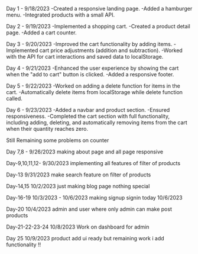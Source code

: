 Day 1 - 9/18/2023
-Created a responsive landing page.
-Added a hamburger menu.
-Integrated products with a small API.

Day 2 - 9/19/2023
-Implemented a shopping cart.
-Created a product detail page.
-Added a cart counter.

Day 3 - 9/20/2023
-Improved the cart functionality by adding items.
-Implemented cart price adjustments (addition and subtraction).
-Worked with the API for cart interactions and saved data to localStorage.

Day 4 - 9/21/2023
-Enhanced the user experience by showing the cart when the "add to cart" button is clicked.
-Added a responsive footer.

Day 5 - 9/22/2023
-Worked on adding a delete function for items in the cart.
-Automatically delete items from localStorage while delete function called.

Day 6 - 9/23/2023
-Added a navbar and product section.
-Ensured responsiveness.
-Completed the cart section with full functionality, including adding, deleting, and automatically removing items from the cart when their quantity reaches zero.

Still Remaining some problems on counter

Day 7,8 - 9/26/2023
making about page and all page responsive

Day-9,10,11,12- 9/30/2023
implementing all features of filter of products

Day-13 9/31/2023
make search feature on filter of products

Day-14,15 10/2/2023
just making blog page nothing special

Day-16-19 10/3/2023 - 10/6/2023
making signup signin today 10/6/2023

Day-20 10/4/2023
admin and user where only admin can make post products 

Day-21-22-23-24 10/8/2023
Work on dashboard for admin 

Day 25 10/9/2023
product add ui ready but remaining work i add functionality !!